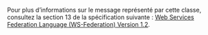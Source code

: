 Pour plus d’informations sur le message représenté par cette classe, consultez la section 13 de la spécification suivante : [Web Services Federation Language (WS-Federation) Version 1.2](https://docs.oasis-open.org/wsfed/federation/v1.2/os/ws-federation-1.2-spec-os.html).
